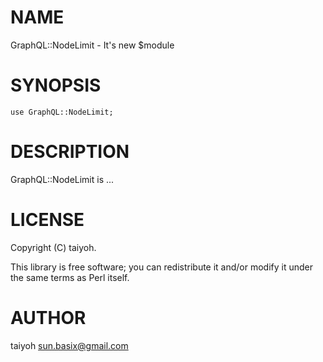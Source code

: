# NAME

GraphQL::NodeLimit - It's new $module

# SYNOPSIS

    use GraphQL::NodeLimit;

# DESCRIPTION

GraphQL::NodeLimit is ...

# LICENSE

Copyright (C) taiyoh.

This library is free software; you can redistribute it and/or modify
it under the same terms as Perl itself.

# AUTHOR

taiyoh <sun.basix@gmail.com>

